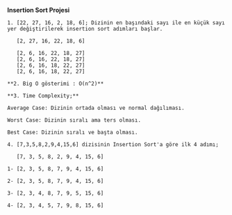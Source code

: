 **Insertion Sort Projesi**

    1. [22, 27, 16, 2, 18, 6]; Dizinin en başındaki sayı ile en küçük sayı yer değiştirilerek insertion sort adımları başlar.

       [2, 27, 16, 22, 18, 6] 

       [2, 6, 16, 22, 18, 27] 
       [2, 6, 16, 22, 18, 27] 
       [2, 6, 16, 18, 22, 27] 
       [2, 6, 16, 18, 22, 27] 

    **2. Big O gösterimi : O(n^2)**

    **3. Time Complexity;**

    Average Case: Dizinin ortada olması ve normal dağılıması.

    Worst Case: Dizinin sıralı ama ters olması.

    Best Case: Dizinin sıralı ve başta olması.

    4. [7,3,5,8,2,9,4,15,6] dizisinin Insertion Sort'a göre ilk 4 adımı;

       [7, 3, 5, 8, 2, 9, 4, 15, 6] 

    1- [2, 3, 5, 8, 7, 9, 4, 15, 6] 

    2- [2, 3, 5, 8, 7, 9, 4, 15, 6] 

    3- [2, 3, 4, 8, 7, 9, 5, 15, 6] 

    4- [2, 3, 4, 5, 7, 9, 8, 15, 6] 
